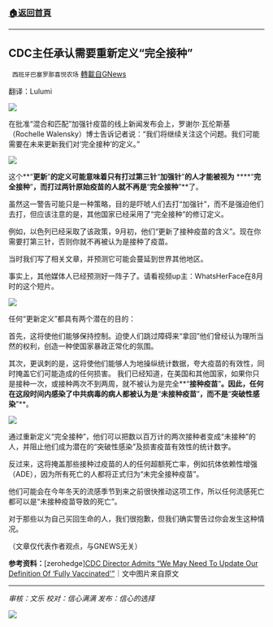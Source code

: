 ###  [:house:返回首頁](https://github.com/ourhimalayas/txt)
---


## CDC主任承认需要重新定义“完全接种”
` 西班牙巴塞罗那喜悦农场` [轉載自GNews](https://gnews.org/zh-hans/1616351/)

翻译：Lulumi

![](https://assets.gnews.org/wp-content/uploads/2021/10/cdc-director-rochelle-walensky-2000x900-1.jpg)

在批准“混合和匹配”加强针疫苗的线上新闻发布会上，罗谢尔·瓦伦斯基（Rochelle Walensky）博士告诉记者说：“我们将继续关注这个问题。我们可能需要在未来更新我们对‘完全接种’的定义。”

![](https://assets.gnews.org/wp-content/uploads/2021/10/unknown-28.png)

这个**“**更新**”**的定义可能意味着只有打过第三针**“**加强针**”**的人才能被视为** ****“**完全接种**”**，而打过两针原始疫苗的人就不再是**“**完全接种**”**了。

虽然这一警告可能只是一种策略，目的是吓唬人们去打“加强针”，而不是强迫他们去打，但应该注意的是，其他国家已经采用了“完全接种”的修订定义。

例如，以色列已经采取了该政策，9月初，他们“更新了接种疫苗的含义”。现在你需要打第三针，否则你就不再被认为是接种了疫苗。

当时我们写了相关文章，并预测它可能会蔓延到世界其他地区。

事实上，其他媒体人已经预测好一阵子了。请看视频up主：WhatsHerFace在8月时的这个短片。

![](https://assets.gnews.org/wp-content/uploads/2021/10/unknown-1-14.png)

任何“更新定义”都具有两个潜在的目的：

首先，这将使他们能够保持控制。迫使人们跳过障碍来“拿回”他们曾经认为理所当然的权利，创造一种使国家暴政正常化的氛围。

其次，更讽刺的是，这将使他们能够人为地操纵统计数据，夸大疫苗的有效性，同时掩盖它们可能造成的任何损害。 我们已经知道，在美国和其他国家，如果你只是接种一次，或接种两次不到两周，就不被认为是完全**“**接种疫苗**”**。因此，任何在这段时间内感染了中共病毒的病人都被认为是**“**未接种疫苗**”**，而不是**“**突破性感染**”**。

![](https://assets.gnews.org/wp-content/uploads/2021/10/unknown-2-12.png)

通过重新定义“完全接种”，他们可以把数以百万计的两次接种者变成“未接种”的人，并阻止他们成为潜在的“突破性感染”及损害疫苗有效性的统计数字。

反过来，这将掩盖那些接种过疫苗的人的任何超额死亡率，例如抗体依赖性增强（ADE），因为所有死亡的人都将正式归为“未完全接种疫苗”。

他们可能会在今年冬天的流感季节到来之前很快推动这项工作，所以任何流感死亡都可以是“未接种疫苗导致的死亡”。

对于那些以为自己买回生命的人，我们很抱歉，但我们确实警告过你会发生这种情况。

（文章仅代表作者观点，与GNEWS无关）

**参考资料：**[zerohedge][CDC Director Admits “We May Need To Update Our Definition Of ‘Fully Vaccinated'”](https://www.zerohedge.com/covid-19/cdc-director-admits-we-may-need-update-our-definition-fully-vaccinated)｜文中图片来自原文

* * *

*审核：文乐
校对：信心满满
发布：信心的选择*

![](https://assets.gnews.org/wp-content/uploads/2021/10/GNEWS_CH.-1-3-1.jpeg)
